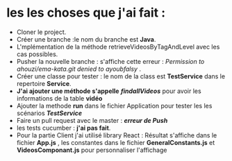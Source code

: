 # les les choses que j'ai fait :
* Cloner le project.
* Créer une branche :le nom du branche est **Java**.
* L'mplémentation de la méthode retrieveVideosByTagAndLevel avec les cas possibles.
* Pusher la nouvelle branche : s'affiche cette erreur :  _Permission to ahouzi/ema-kata.git denied to ayoubfalsy_ .
* Créer une classe pour tester : le nom de la class est **TestService** dans  le repertoire **Service**.
* **J'ai ajouter une méthode s'appelle** **_findallVideos_** pour avoir les informations de la table **vidéo**
* Ajouter la methode **run** dans le fichier Application pour tester les les scénarios **_TestService_**
* Faire un pull request avec le master : **_erreur de Push_**
* les tests cucumber : **j'ai pas fait**.
* Pour la partie Client j'ai utilisé library React : Résultat s'affiche dans le fichier **App.js** , les constantes dans le fichier **GeneralConstants.js** et **VideosComponant.js** pour  personnaliser l'affichage 

 
 

 

